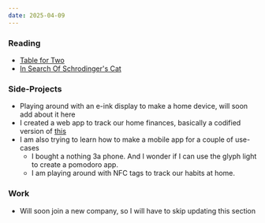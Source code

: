 ```yaml
---
date: 2025-04-09
---
```


### Reading

- [Table for Two](https://www.google.com/search?client=safari&rls=en&q=table+for+two&ie=UTF-8&oe=UTF-8) 
- [In Search Of Schrodinger's Cat](https://www.goodreads.com/book/show/513367.In_Search_of_Schr_dinger_s_Cat)

### Side-Projects

- Playing around with an e-ink display to make a home device, will soon add about it here
- I created a web app to track our home finances, basically a codified version of [this](/notes/app-to-track-my-expenses)
- I am also trying to learn how to make a mobile app for a couple of use-cases
  - I bought a nothing 3a phone. And I wonder if I can use the glyph light to create a pomodoro app.
  - I am playing around with NFC tags to track our habits at home.

### Work

- Will soon join a new company, so I will have to skip updating this section
